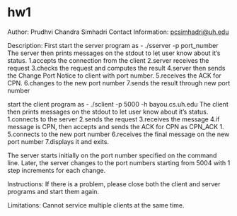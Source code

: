 # hw1
Author: Prudhvi Chandra Simhadri
Contact Information: pcsimhadri@uh.edu

Description:
First start the server program as - ./sserver -p port_number
The server then prints messages on the stdout to let user know about it’s status.
1.accepts the connection from the client
2.server receives the request
3.checks the request and computes the result
4.server then sends the Change Port Notice to client with port number.
5.receives the ACK for CPN.
6.changes to the new port number
7.sends the result through new port number

start the client program as - ./sclient -p 5000 -h bayou.cs.uh.edu
The client then prints messages on the stdout to let user know about it’s status.
1.connects to the server
2.sends the request
3.receives the message
4.if message is CPN, then accepts and sends the ACK for CPN as CPN_ACK 1.
5.connects to the new port number
6.receives the final message on the new port number
7.displays it and exits.

The server starts initially on the port number specified on the command line. Later, the server changes to the port numbers starting from 5004 with 1 step increments for each change.

Instructions: If there is a problem, please close both the client and server programs and start them again.
 
Limitations: Cannot service multiple clients at the same time.   
